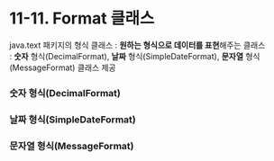# 11-11. Format 클래스

java.text 패키지의 형식 클래스 : **원하는 형식으로 데이터를 표현**해주는 클래스  
: **숫자** 형식(DecimalFormat), **날짜** 형식(SimpleDateFormat), **문자열** 형식(MessageFormat) 클래스 제공

### 숫자 형식(DecimalFormat)


### 날짜 형식(SimpleDateFormat)


### 문자열 형식(MessageFormat)


